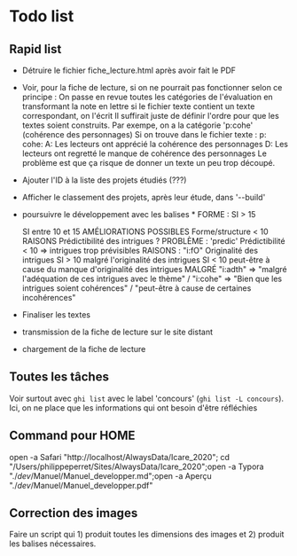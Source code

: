 # Todo list

## Rapid list

* Détruire le fichier fiche_lecture.html après avoir fait le PDF
* Voir, pour la fiche de lecture, si on ne pourrait pas fonctionner selon ce principe :
  On passe en revue toutes les catégories de l'évaluation
  en transformant la note en lettre
  si le fichier texte contient un texte correspondant, on l'écrit
  Il suffirait juste de définir l'ordre pour que les textes soient construits.
  Par exempe, on a la catégorie 'p:cohe' (cohérence des personnages)
  Si on trouve dans le fichier texte :
    p:
      cohe:
        A: Les lecteurs ont apprécié la cohérence des personnages
        D: Les lecteurs ont regretté le manque de cohérence des personnages
  Le problème est que ça risque de donner un texte un peu trop découpé.

* Ajouter l'ID à la liste des projets étudiés (???)
* Afficher le classement des projets, après leur étude, dans '--build'
* poursuivre le développement avec les balises
  *
  FORME :
    SI > 15

    SI entre 10 et 15
      AMÉLIORATIONS POSSIBLES
    Forme/structure < 10
    RAISONS
      Prédictibilité des intrigues ?
      PROBLÈME :
        'predic' Prédictibilité < 10 => intrigues trop prévisibles
      RAISONS :
        "i:fO"    Originalité des intrigues
          SI > 10   malgré l'originalité des intrigues
          SI < 10   peut-être à cause du manque d'originalité des intrigues
      MALGRÉ
        "i:adth"  => "malgré l'adéquation de ces intrigues avec le thème" / <rien>
        "i:cohe"  => "Bien que les intrigues soient cohérences" / "peut-être à cause de certaines incohérences"
* Finaliser les textes
* transmission de la fiche de lecture sur le site distant
* chargement de la fiche de lecture


## Toutes les tâches

Voir surtout avec `ghi list` avec le label 'concours' (`ghi list -L concours`). Ici, on ne place que les informations qui ont besoin d'être réfléchies

## Command pour HOME

open -a Safari "http://localhost/AlwaysData/Icare_2020"; cd "/Users/philippeperret/Sites/AlwaysData/Icare_2020";open -a Typora "./_dev_/Manuel/Manuel_developper.md";open -a Aperçu "./_dev_/Manuel/Manuel_developper.pdf"

## Correction des images

Faire un script qui 1) produit toutes les dimensions des images et 2) produit les balises nécessaires.
